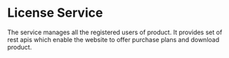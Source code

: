 # License Service
The service manages all the registered users of product. It provides set of rest apis which enable the website to offer purchase plans and download product.
